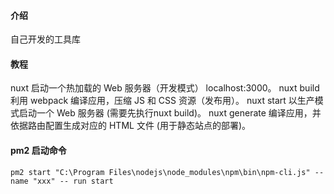 #### 介绍
自己开发的工具库



#### 教程

nuxt	启动一个热加载的 Web 服务器（开发模式） localhost:3000。
nuxt build	利用 webpack 编译应用，压缩 JS 和 CSS 资源（发布用）。
nuxt start	以生产模式启动一个 Web 服务器 (需要先执行nuxt build)。
nuxt generate	编译应用，并依据路由配置生成对应的 HTML 文件 (用于静态站点的部署)。


#### pm2 启动命令

```shell
pm2 start "C:\Program Files\nodejs\node_modules\npm\bin\npm-cli.js" --name "xxx" -- run start
```


